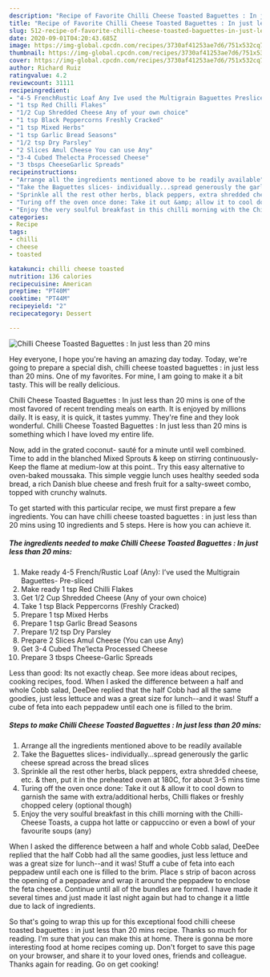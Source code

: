 ```yaml
---
description: "Recipe of Favorite Chilli Cheese Toasted Baguettes : In just less than 20 mins"
title: "Recipe of Favorite Chilli Cheese Toasted Baguettes : In just less than 20 mins"
slug: 512-recipe-of-favorite-chilli-cheese-toasted-baguettes-in-just-less-than-20-mins
date: 2020-09-01T04:20:43.685Z
image: https://img-global.cpcdn.com/recipes/3730af41253ae7d6/751x532cq70/chilli-cheese-toasted-baguettes-in-just-less-than-20-mins-recipe-main-photo.jpg
thumbnail: https://img-global.cpcdn.com/recipes/3730af41253ae7d6/751x532cq70/chilli-cheese-toasted-baguettes-in-just-less-than-20-mins-recipe-main-photo.jpg
cover: https://img-global.cpcdn.com/recipes/3730af41253ae7d6/751x532cq70/chilli-cheese-toasted-baguettes-in-just-less-than-20-mins-recipe-main-photo.jpg
author: Richard Ruiz
ratingvalue: 4.2
reviewcount: 31111
recipeingredient:
- "4-5 FrenchRustic Loaf Any Ive used the Multigrain Baguettes Presliced"
- "1 tsp Red Chilli Flakes"
- "1/2 Cup Shredded Cheese Any of your own choice"
- "1 tsp Black Peppercorns Freshly Cracked"
- "1 tsp Mixed Herbs"
- "1 tsp Garlic Bread Seasons"
- "1/2 tsp Dry Parsley"
- "2 Slices Amul Cheese You can use Any"
- "3-4 Cubed Thelecta Processed Cheese"
- "3 tbsps CheeseGarlic Spreads"
recipeinstructions:
- "Arrange all the ingredients mentioned above to be readily available"
- "Take the Baguettes slices- individually...spread generously the garlic cheese spread across the bread slices"
- "Sprinkle all the rest other herbs, black peppers, extra shredded cheese, etc. &amp; then, put it in the preheated oven at 180C, for about 3-5 mins time"
- "Turing off the oven once done: Take it out &amp; allow it to cool down to garnish the same with extra/additional herbs, Chilli flakes or freshly chopped celery (optional though)"
- "Enjoy the very soulful breakfast in this chilli morning with the Chilli-Cheese Toasts, a cuppa hot latte or cappuccino or even a bowl of your favourite soups (any)"
categories:
- Recipe
tags:
- chilli
- cheese
- toasted

katakunci: chilli cheese toasted 
nutrition: 136 calories
recipecuisine: American
preptime: "PT40M"
cooktime: "PT44M"
recipeyield: "2"
recipecategory: Dessert

---
```



![Chilli Cheese Toasted Baguettes : In just less than 20 mins](https://img-global.cpcdn.com/recipes/3730af41253ae7d6/751x532cq70/chilli-cheese-toasted-baguettes-in-just-less-than-20-mins-recipe-main-photo.jpg)

Hey everyone, I hope you're having an amazing day today. Today, we're going to prepare a special dish, chilli cheese toasted baguettes : in just less than 20 mins. One of my favorites. For mine, I am going to make it a bit tasty. This will be really delicious.

Chilli Cheese Toasted Baguettes : In just less than 20 mins is one of the most favored of recent trending meals on earth. It is enjoyed by millions daily. It is easy, it is quick, it tastes yummy. They're fine and they look wonderful. Chilli Cheese Toasted Baguettes : In just less than 20 mins is something which I have loved my entire life.

Now, add in the grated coconut- sauté for a minute until well combined. Time to add in the blanched Mixed Sprouts &amp; keep on stirring continuously- Keep the flame at medium-low at this point.. Try this easy alternative to oven-baked moussaka. This simple veggie lunch uses healthy seeded soda bread, a rich Danish blue cheese and fresh fruit for a salty-sweet combo, topped with crunchy walnuts.


To get started with this particular recipe, we must first prepare a few ingredients. You can have chilli cheese toasted baguettes : in just less than 20 mins using 10 ingredients and 5 steps. Here is how you can achieve it.

<!--inarticleads1-->

##### The ingredients needed to make Chilli Cheese Toasted Baguettes : In just less than 20 mins:

1. Make ready 4-5 French/Rustic Loaf (Any): I’ve used the Multigrain Baguettes- Pre-sliced
1. Make ready 1 tsp Red Chilli Flakes
1. Get 1/2 Cup Shredded Cheese (Any of your own choice)
1. Take 1 tsp Black Peppercorns (Freshly Cracked)
1. Prepare 1 tsp Mixed Herbs
1. Prepare 1 tsp Garlic Bread Seasons
1. Prepare 1/2 tsp Dry Parsley
1. Prepare 2 Slices Amul Cheese (You can use Any)
1. Get 3-4 Cubed The’lecta Processed Cheese
1. Prepare 3 tbsps Cheese-Garlic Spreads


Less than good: Its not exactly cheap. See more ideas about recipes, cooking recipes, food. When I asked the difference between a half and whole Cobb salad, DeeDee replied that the half Cobb had all the same goodies, just less lettuce and was a great size for lunch--and it was! Stuff a cube of feta into each peppadew until each one is filled to the brim. 

<!--inarticleads2-->

##### Steps to make Chilli Cheese Toasted Baguettes : In just less than 20 mins:

1. Arrange all the ingredients mentioned above to be readily available
1. Take the Baguettes slices- individually...spread generously the garlic cheese spread across the bread slices
1. Sprinkle all the rest other herbs, black peppers, extra shredded cheese, etc. &amp; then, put it in the preheated oven at 180C, for about 3-5 mins time
1. Turing off the oven once done: Take it out &amp; allow it to cool down to garnish the same with extra/additional herbs, Chilli flakes or freshly chopped celery (optional though)
1. Enjoy the very soulful breakfast in this chilli morning with the Chilli-Cheese Toasts, a cuppa hot latte or cappuccino or even a bowl of your favourite soups (any)


When I asked the difference between a half and whole Cobb salad, DeeDee replied that the half Cobb had all the same goodies, just less lettuce and was a great size for lunch--and it was! Stuff a cube of feta into each peppadew until each one is filled to the brim. Place s strip of bacon across the opening of a peppadew and wrap it around the peppadew to enclose the feta cheese. Continue until all of the bundles are formed. I have made it several times and just made it last night again but had to change it a little due to lack of ingredients. 

So that's going to wrap this up for this exceptional food chilli cheese toasted baguettes : in just less than 20 mins recipe. Thanks so much for reading. I'm sure that you can make this at home. There is gonna be more interesting food at home recipes coming up. Don't forget to save this page on your browser, and share it to your loved ones, friends and colleague. Thanks again for reading. Go on get cooking!
